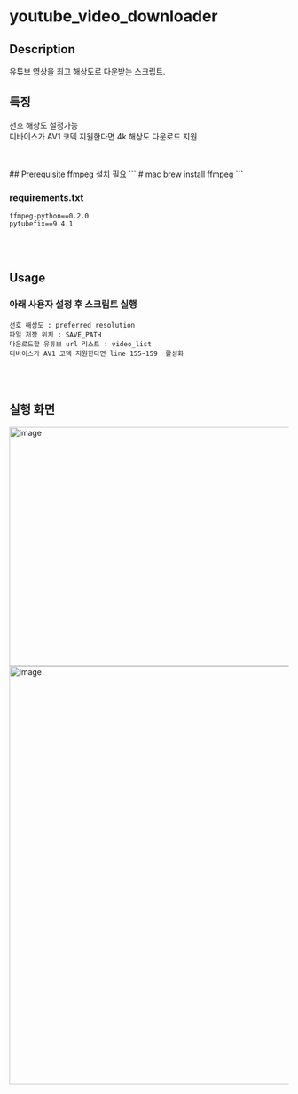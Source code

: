 # youtube_video_downloader

## Description
유튜브 영상을 최고 해상도로 다운받는 스크립트.

## 특징
선호 해상도 설정가능<br>
디바이스가 AV1 코덱 지원한다면 4k 해상도 다운로드 지원

<br>
<br>
## Prerequisite
ffmpeg 설치 필요 
```
# mac
brew install ffmpeg
```
<br>

### requirements.txt
```
ffmpeg-python==0.2.0
pytubefix==9.4.1
```
<br>
<br>

## Usage
### 아래 사용자 설정 후 스크립트 실행
```
선호 해상도 : preferred_resolution
파일 저장 위치 : SAVE_PATH
다운로드할 유튜브 url 리스트 : video_list
디바이스가 AV1 코덱 지원한다면 line 155~159  활성화
```
<br>
<br>

## 실행 화면
<img width="843" height="431" alt="image" src="https://github.com/user-attachments/assets/a2bc4de3-4bbd-4af9-a917-3b9a6dcec76d" />
<img width="1365" height="754" alt="image" src="https://github.com/user-attachments/assets/c13de43a-6dc2-4406-ba45-8b4a2a06cbc3" />
